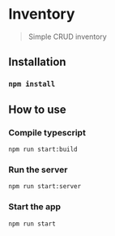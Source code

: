 # Inventory

> Simple CRUD inventory

## Installation

### `npm install`

## How to use

### Compile typescript
  `npm run start:build`

### Run the server
  `npm run start:server`

### Start the app
  `npm run start`
